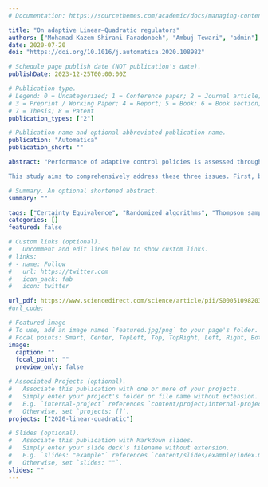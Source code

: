 ```yaml
---
# Documentation: https://sourcethemes.com/academic/docs/managing-content/

title: "On adaptive Linear–Quadratic regulators"
authors: ["Mohamad Kazem Shirani Faradonbeh", "Ambuj Tewari", "admin"]
date: 2020-07-20
doi: "https://doi.org/10.1016/j.automatica.2020.108982"

# Schedule page publish date (NOT publication's date).
publishDate: 2023-12-25T00:00:00Z

# Publication type.
# Legend: 0 = Uncategorized; 1 = Conference paper; 2 = Journal article;
# 3 = Preprint / Working Paper; 4 = Report; 5 = Book; 6 = Book section;
# 7 = Thesis; 8 = Patent
publication_types: ["2"]

# Publication name and optional abbreviated publication name.
publication: "Automatica"
publication_short: ""

abstract: "Performance of adaptive control policies is assessed through the regret with respect to the optimal regulator, which reflects the increase in the operating cost due to uncertainty about the dynamics parameters. However, available results in the literature do not provide a quantitative characterization of the effect of the unknown parameters on the regret. Further, there are problems regarding the efficient implementation of some of the existing adaptive policies. Finally, results regarding the accuracy with which the system’s parameters are identified are scarce and rather incomplete.

This study aims to comprehensively address these three issues. First, by introducing a novel decomposition of adaptive policies, we establish a sharp expression for the regret of an arbitrary policy in terms of the deviations from the optimal regulator. Second, we show that adaptive policies based on slight modifications of the Certainty Equivalence scheme are efficient. Specifically, we establish a regret of (nearly) square-root rate for two families of randomized adaptive policies. The presented regret bounds are obtained by using anti-concentration results on the random matrices employed for randomizing the estimates of the unknown parameters. Moreover, we study the minimal additional information on dynamics matrices that using them the regret will become of logarithmic order. Finally, the rates at which the unknown parameters of the system are being identified are presented."

# Summary. An optional shortened abstract.
summary: ""

tags: ["Certainty Equivalence", "Randomized algorithms", "Thompson sampling", "Adaptive policies"]
categories: []
featured: false

# Custom links (optional).
#   Uncomment and edit lines below to show custom links.
# links:
# - name: Follow
#   url: https://twitter.com
#   icon_pack: fab
#   icon: twitter

url_pdf: https://www.sciencedirect.com/science/article/pii/S0005109820301801
#url_code: 

# Featured image
# To use, add an image named `featured.jpg/png` to your page's folder.
# Focal points: Smart, Center, TopLeft, Top, TopRight, Left, Right, BottomLeft, Bottom, BottomRight.
image:
  caption: ""
  focal_point: ""
  preview_only: false

# Associated Projects (optional).
#   Associate this publication with one or more of your projects.
#   Simply enter your project's folder or file name without extension.
#   E.g. `internal-project` references `content/project/internal-project/index.md`.
#   Otherwise, set `projects: []`.
projects: ["2020-linear-quadratic"]

# Slides (optional).
#   Associate this publication with Markdown slides.
#   Simply enter your slide deck's filename without extension.
#   E.g. `slides: "example"` references `content/slides/example/index.md`.
#   Otherwise, set `slides: ""`.
slides: ""
---
```

